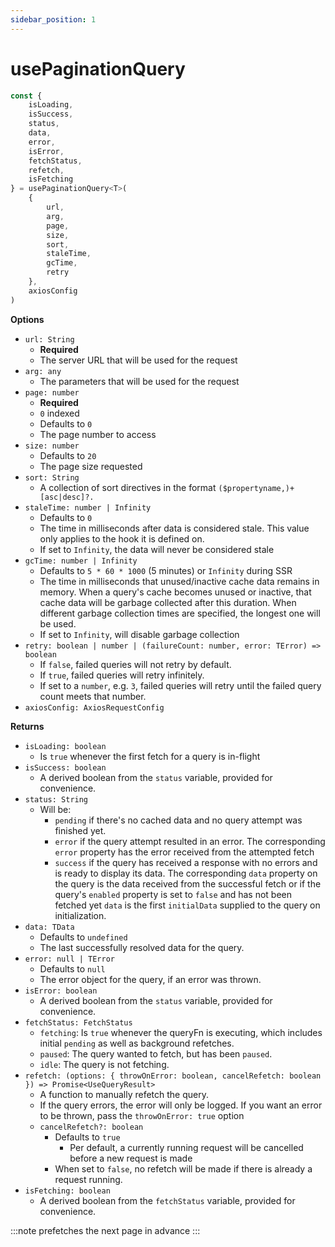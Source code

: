 ```yaml
---
sidebar_position: 1
---
```


# usePaginationQuery
```js
const { 
    isLoading,
    isSuccess,
    status,
    data,
    error,
    isError,
    fetchStatus,
    refetch,
    isFetching
} = usePaginationQuery<T>(
    {
        url,
        arg,
        page,
        size,
        sort,
        staleTime,
        gcTime,
        retry
    }, 
    axiosConfig
)
```

**Options**
- `url: String`
    - **Required**
    - The server URL that will be used for the request
- `arg: any`
    - The parameters that will be used for the request
- `page: number`
    - **Required**
    - `0` indexed
    - Defaults to `0`
    - The page number to access
- `size: number`
    - Defaults to `20`
    - The page size requested
- `sort: String`
    - A collection of sort directives in the format `($propertyname,)+[asc|desc]?.`
- `staleTime: number | Infinity`
    - Defaults to `0`
    - The time in milliseconds after data is considered stale. This value only applies to the hook it is defined on.
    - If set to `Infinity`, the data will never be considered stale
- `gcTime: number | Infinity`
    - Defaults to `5 * 60 * 1000` (5 minutes) or `Infinity` during SSR
    - The time in milliseconds that unused/inactive cache data remains in memory. When a query's cache becomes unused or inactive, that cache data will be garbage collected after this duration. When different garbage collection times are specified, the longest one will be used.
    - If set to `Infinity`, will disable garbage collection
- `retry: boolean | number | (failureCount: number, error: TError) => boolean`
    - If `false`, failed queries will not retry by default.
    - If `true`, failed queries will retry infinitely.
    - If set to a `number`, e.g. `3`, failed queries will retry until the failed query count meets that number.
- `axiosConfig: AxiosRequestConfig`

**Returns**
- `isLoading: boolean`
    - Is `true` whenever the first fetch for a query is in-flight
- `isSuccess: boolean`
    - A derived boolean from the `status` variable, provided for convenience.
- `status: String`
    - Will be:
        - `pending` if there's no cached data and no query attempt was finished yet.
        - `error` if the query attempt resulted in an error. The corresponding `error` property has the error received from the attempted fetch
        - `success` if the query has received a response with no errors and is ready to display its data. The corresponding `data` property on the query is the data received from the successful fetch or if the query's `enabled` property is set to `false` and has not been fetched yet `data` is the first `initialData` supplied to the query on initialization.
- `data: TData`
    - Defaults to `undefined`
    - The last successfully resolved data for the query.
- `error: null | TError`
    - Defaults to `null`
    - The error object for the query, if an error was thrown.
- `isError: boolean`
    - A derived boolean from the `status` variable, provided for convenience.
- `fetchStatus: FetchStatus`
    - `fetching`: Is `true` whenever the queryFn is executing, which includes initial `pending` as well as background refetches.
    - `paused`: The query wanted to fetch, but has been `paused`.
    - `idle`: The query is not fetching.
- `refetch: (options: { throwOnError: boolean, cancelRefetch: boolean }) => Promise<UseQueryResult>`
    - A function to manually refetch the query.
    - If the query errors, the error will only be logged. If you want an error to be thrown, pass the `throwOnError: true` option
    - `cancelRefetch?: boolean`
        - Defaults to `true`
            - Per default, a currently running request will be cancelled before a new request is made
        - When set to `false`, no refetch will be made if there is already a request running.
- `isFetching: boolean`
    - A derived boolean from the `fetchStatus` variable, provided for convenience.
    
:::note 
prefetches the next page in advance
:::